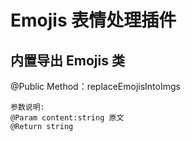 <!--
 * @Author: EveChee
 * @Date: 2020-12-24 13:53:55
 * @LastEditors: EveChee
 * @LastEditTime: 2020-12-24 15:55:12
 * @Description: file content
-->
# Emojis 表情处理插件

## 内置导出 Emojis 类
@Public Method：replaceEmojisIntoImgs
```
参数说明:
@Param content:string 原文
@Return string
```

